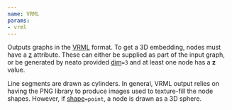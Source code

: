 ```yaml
---
name: VRML
params:
- vrml
---
```

Outputs graphs in the [VRML](http://www.vrml.org/) format.
To get a 3D embedding, nodes must have a [z](attrs.html#d:z)
attribute. These can either be supplied as part of the input graph, or
be generated by neato provided [dim](attrs.html#d:dim)`=3`
and at least one node has a **z** value.

Line segments are drawn as cylinders.
In general, VRML output relies on having the PNG library to produce images
used to texture-fill the node shapes. However, if
[shape](attrs.html#d:shape)`=point`,
a node is drawn as a 3D sphere.
